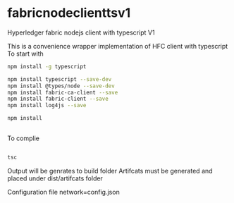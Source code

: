 # fabricnodeclienttsv1
Hyperledger fabric nodejs client with typescript V1 

This is a convenience wrapper implementation of HFC client with typescript
To start with 

```sh
npm install -g typescript

npm install typescript --save-dev
npm install @types/node --save-dev
npm install fabric-ca-client --save
npm install fabric-client --save
npm install log4js --save

npm install
 
```

To complie

```sh

tsc

```
Output will be genrates to build folder
Artifcats must be generated and placed under dist/artifcats folder

Configuration file network=config.json


